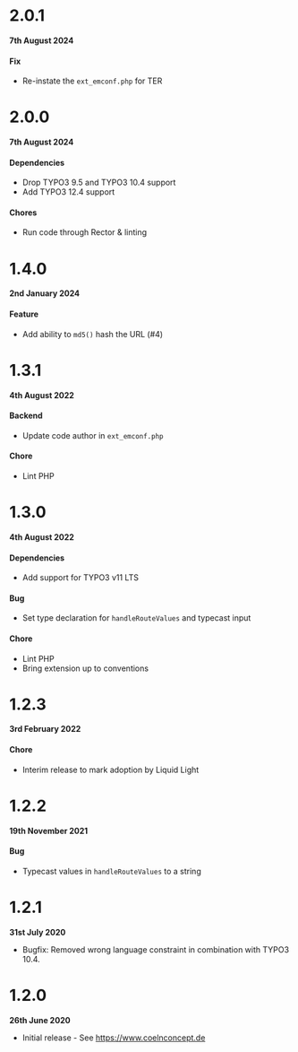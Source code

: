 # 2.0.1

**7th August 2024**

#### Fix

- Re-instate the `ext_emconf.php` for TER

# 2.0.0

**7th August 2024**

#### Dependencies

- Drop TYPO3 9.5 and TYPO3 10.4 support
- Add TYPO3 12.4 support

#### Chores

- Run code through Rector & linting

# 1.4.0

**2nd January 2024**

#### Feature

- Add ability to `md5()` hash the URL (#4)

# 1.3.1

**4th August 2022**

#### Backend

- Update code author in `ext_emconf.php`

#### Chore

- Lint PHP

# 1.3.0

**4th August 2022**

#### Dependencies

- Add support for TYPO3 v11 LTS

#### Bug

- Set type declaration for `handleRouteValues` and typecast input

#### Chore

- Lint PHP
- Bring extension up to conventions

# 1.2.3

**3rd February 2022**

#### Chore

- Interim release to mark adoption by Liquid Light

# 1.2.2

**19th November 2021**

#### Bug

- Typecast values in `handleRouteValues` to a string

# 1.2.1

**31st July 2020**

- Bugfix: Removed wrong language constraint in combination with TYPO3 10.4.

# 1.2.0

**26th June 2020**

- Initial release - See https://www.coelnconcept.de
